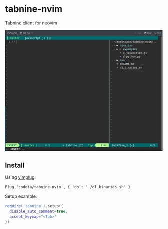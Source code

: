 # tabnine-nvim

Tabnine client for neovim

![Tabnine neovim client](examples/javascript.gif)

## Install

Using [vimplug](https://github.com/junegunn/vim-plug)

```
Plug 'codota/tabnine-nvim', { 'do': './dl_binaries.sh' }
```

Setup example:
```lua
require('tabnine').setup({
  disable_auto_comment=true,
  accept_keymap="<Tab>"
})
```
